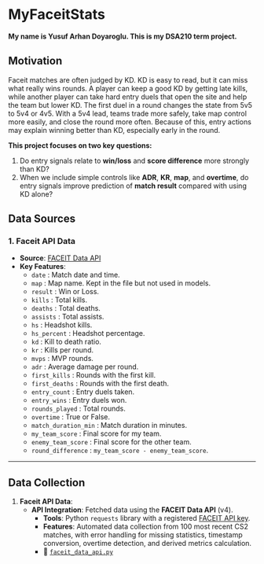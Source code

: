 # MyFaceitStats

**My name is Yusuf Arhan Doyaroglu. This is my DSA210 term project.**

## Motivation


Faceit matches are often judged by KD. KD is easy to read, but it can miss what really wins rounds. A player can keep a good KD by getting late kills, while another player can take hard entry duels that open the site and help the team but lower KD. The first duel in a round changes the state from 5v5 to 5v4 or 4v5. With a 5v4 lead, teams trade more safely, take map control more easily, and close the round more often. Because of this, entry actions may explain winning better than KD, especially early in the round.

**This project focuses on two key questions:**
1. Do entry signals relate to **win/loss** and **score difference** more strongly than KD?
2. When we include simple controls like **ADR**, **KR**, **map**, and **overtime**, do entry signals improve prediction of **match result** compared with using KD alone?



## Data Sources

### **1. Faceit API Data**
- **Source**: [FACEIT Data API](https://docs.faceit.com/docs/data-api/)
- **Key Features**:
  - `date` : Match date and time.
  - `map` : Map name. Kept in the file but not used in models.
  - `result` : Win or Loss.
  - `kills` : Total kills.
  - `deaths` : Total deaths.
  - `assists` : Total assists.
  - `hs` : Headshot kills.
  - `hs_percent` : Headshot percentage.
  - `kd` : Kill to death ratio.
  - `kr` : Kills per round.
  - `mvps` : MVP rounds.
  - `adr` : Average damage per round.
  - `first_kills` : Rounds with the first kill.
  - `first_deaths` : Rounds with the first death.
  - `entry_count` : Entry duels taken.
  - `entry_wins` : Entry duels won.
  - `rounds_played` : Total rounds.
  - `overtime` : True or False.
  - `match_duration_min` : Match duration in minutes.
  - `my_team_score` : Final score for my team.
  - `enemy_team_score` : Final score for the other team.
  - `round_difference` : `my_team_score - enemy_team_score`.

---

## **Data Collection**
1. **Faceit API Data**:
   - **API Integration**: Fetched data using the **FACEIT Data API** (v4).
     - **Tools**: Python `requests` library with a registered [FACEIT API key](https://faceit.com/developers).
     - **Features**: Automated data collection from 100 most recent CS2 matches, with error handling for missing statistics, timestamp conversion, overtime detection, and derived metrics calculation.
     - 📎 [`faceit_data_api.py`](./faceit_data_api.py)
